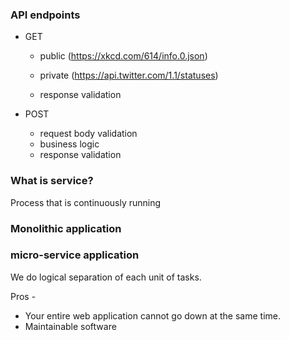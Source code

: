 ### API endpoints

- GET
  - public (https://xkcd.com/614/info.0.json)
  - private (https://api.twitter.com/1.1/statuses)
  
  - response validation
  

- POST
  - request body validation
  - business logic
  - response validation


### What is service?
Process that is continuously running


### Monolithic application


### micro-service application
We do logical separation of each unit of tasks.


Pros -
  - Your entire web application cannot go down at the same time.
  - Maintainable software